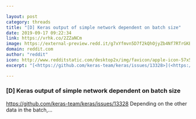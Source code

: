 ```yaml
---

layout: post
category: threads
title: "[D] Keras output of simple network dependent on batch size"
date: 2019-09-17 09:22:34
link: https://vrhk.co/2ZZaNCm
image: https://external-preview.redd.it/g7xYfmvn5D7f2kQhOjyZb4Nf7RTrGKBAhrOlcu9Jfic.jpg?width=330&height=172.77486911&auto=webp&s=662bb5908e616103c00ba3effa86a0ff31847db1
domain: reddit.com
author: "reddit"
icon: http://www.redditstatic.com/desktop2x/img/favicon/apple-icon-57x57.png
excerpt: "[<https://github.com/keras-team/keras/issues/13328>](<https://github.com/keras-team/keras/issues/13328>) Depending on the other data in the batch,..."

---
```


### [D] Keras output of simple network dependent on batch size

[<https://github.com/keras-team/keras/issues/13328>](<https://github.com/keras-team/keras/issues/13328>) Depending on the other data in the batch,...